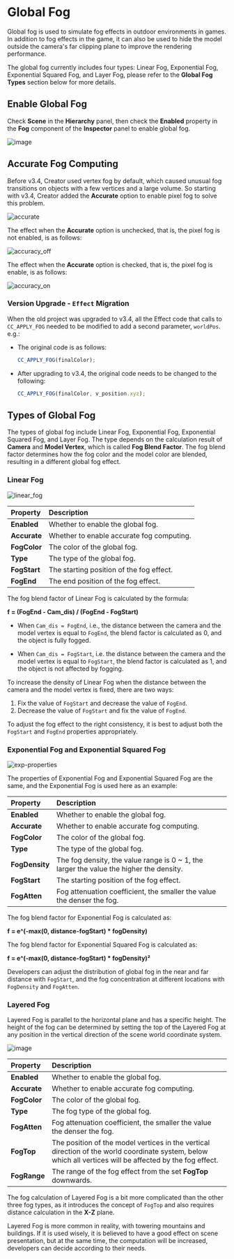 # Global Fog

Global fog is used to simulate fog effects in outdoor environments in games. In addition to fog effects in the game, it can also be used to hide the model outside the camera's far clipping plane to improve the rendering performance.

The global fog currently includes four types: Linear Fog, Exponential Fog, Exponential Squared Fog, and Layer Fog, please refer to the **Global Fog Types** section below for more details.

## Enable Global Fog

Check **Scene** in the **Hierarchy** panel, then check the **Enabled** property in the **Fog** component of the **Inspector** panel to enable global fog.

![image](./fog/enable-fog.png)

## Accurate Fog Computing

Before v3.4, Creator used vertex fog by default, which caused unusual fog transitions on objects with a few vertices and a large volume. So starting with v3.4, Creator added the **Accurate** option to enable pixel fog to solve this problem.

![accurate](./fog/accurate.png)

The effect when the **Accurate** option is unchecked, that is, the pixel fog is not enabled, is as follows:

![accuracy_off](./fog/accuracy_off.png)

The effect when the **Accurate** option is checked, that is, the pixel fog is enable, is as follows:

![accuracy_on](./fog/accuracy_on.png)

### Version Upgrade - `Effect` Migration

When the old project was upgraded to v3.4, all the Effect code that calls to `CC_APPLY_FOG` needed to be modified to add a second parameter, `worldPos`. e.g.:

- The original code is as follows:

    ```ts
    CC_APPLY_FOG(finalColor);
    ```

- After upgrading to v3.4, the original code needs to be changed to the following:

    ```ts
    CC_APPLY_FOG(finalColor, v_position.xyz);
    ```

## Types of Global Fog

The types of global fog include Linear Fog, Exponential Fog, Exponential Squared Fog, and Layer Fog. The type depends on the calculation result of **Camera** and **Model Vertex**, which is called **Fog Blend Factor**. The fog blend factor determines how the fog color and the model color are blended, resulting in a different global fog effect.

### Linear Fog

![linear_fog](./fog/linear_fog.png)

| Property | Description |
| :--- | :--- |
| **Enabled**  | Whether to enable the global fog. |
| **Accurate** | Whether to enable accurate fog computing. |
| **FogColor** | The color of the global fog. |
| **Type**     | The type of the global fog. |
| **FogStart** | The starting position of the fog effect. |
| **FogEnd**   | The end position of the fog effect. |

The fog blend factor of Linear Fog is calculated by the formula:

**f = (FogEnd - Cam_dis) / (FogEnd - FogStart)**

- When `Cam_dis = FogEnd`, i.e., the distance between the camera and the model vertex is equal to `FogEnd`, the blend factor is calculated as 0, and the object is fully fogged.

- When `Cam_dis = FogStart`, i.e. the distance between the camera and the model vertex is equal to `FogStart`, the blend factor is calculated as 1, and the object is not affected by fogging.

To increase the density of Linear Fog when the distance between the camera and the model vertex is fixed, there are two ways:

1. Fix the value of `FogStart` and decrease the value of `FogEnd`.
2. Decrease the value of `FogStart` and fix the value of `FogEnd`.

To adjust the fog effect to the right consistency, it is best to adjust both the `FogStart` and `FogEnd` properties appropriately.

### Exponential Fog and Exponential Squared Fog

![exp-properties](./fog/exp-properties.png)

The properties of Exponential Fog and Exponential Squared Fog are the same, and the Exponential Fog is used here as an example:

| Property | Description |
| :--- | :--- |
| **Enabled**    | Whether to enable the global fog. |
| **Accurate**   | Whether to enable accurate fog computing. |
| **FogColor**   | The color of the global fog. |
| **Type**       | The type of the global fog. |
| **FogDensity** | The fog density, the value range is 0 ~ 1, the larger the value the higher the density. |
| **FogStart**   | The starting position of the fog effect. |
| **FogAtten**   | Fog attenuation coefficient, the smaller the value the denser the fog. |

The fog blend factor for Exponential Fog is calculated as:

**f = e^(-max(0, distance-fogStart) * fogDensity)**

The fog blend factor for Exponential Squared Fog is calculated as:

**f = e^(-max(0, distance-fogStart) * fogDensity)²**

Developers can adjust the distribution of global fog in the near and far distance with `FogStart`, and the fog concentration at different locations with `FogDensity` and `FogAtten`.

### Layered Fog

Layered Fog is parallel to the horizontal plane and has a specific height. The height of the fog can be determined by setting the top of the Layered Fog at any position in the vertical direction of the scene world coordinate system.

![image](./fog/layerfog.png)

| Property | Description |
| :--- | :--- |
| **Enabled**  | Whether to enable the global fog. |
| **Accurate** | Whether to enable accurate fog computing. |
| **FogColor** | The color of the global fog. |
| **Type**     | The fog type of the global fog. |
| **FogAtten** | Fog attenuation coefficient, the smaller the value the denser the fog. |
| **FogTop**   | The position of the model vertices in the vertical direction of the world coordinate system, below which all vertices will be affected by the fog effect. |
| **FogRange** | The range of the fog effect from the set **FogTop** downwards. |

The fog calculation of Layered Fog is a bit more complicated than the other three fog types, as it introduces the concept of `FogTop` and also requires distance calculation in the **X-Z** plane.

Layered Fog is more common in reality, with towering mountains and buildings. If it is used wisely, it is believed to have a good effect on scene presentation, but at the same time, the computation will be increased, developers can decide according to their needs.
